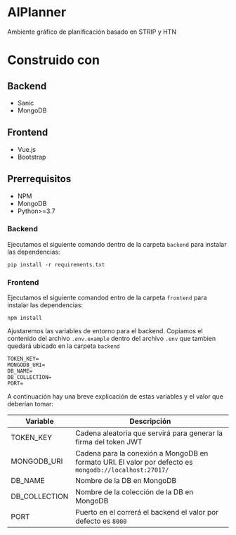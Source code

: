 # AIPlanner
Ambiente gráfico de planificación basado en STRIP y HTN

# Construido con

## Backend
* Sanic
* MongoDB

## Frontend
* Vue.js
* Bootstrap

## Prerrequisitos
* NPM
* MongoDB
* Python>=3.7

### Backend
Ejecutamos el siguiente comando dentro de la carpeta `backend` para instalar las dependencias:

`pip install -r requirements.txt`

### Frontend

Ejecutamos el siguiente comandod entro de la carpeta `frontend` para instalar las dependencias:

`npm install`

Ajustaremos las variables de entorno para el backend. Copiamos el contenido del archivo `.env.example` dentro del archivo `.env` que tambien quedará ubicado en la carpeta `backend`


```
TOKEN_KEY=
MONGODB_URI=
DB_NAME=
DB_COLLECTION=
PORT=
```

A continuación hay una breve explicación de estas variables y el valor que deberían tomar:

| Variable      | Descripción                                                                                            |
|---------------|--------------------------------------------------------------------------------------------------------|
| TOKEN_KEY     | Cadena aleatoria que servirá para generar la firma del token JWT                                       |
| MONGODB_URI   | Cadena para la conexión a MongoDB en formato URI. El valor por defecto es `mongodb://localhost:27017/` |
| DB_NAME       | Nombre de la DB en MongoDB                                                                             |
| DB_COLLECTION | Nombre de la colección de la DB en MongoDB                                                             |
| PORT          | Puerto en el correrá el backend el valor por defecto es `8000`                                                                      |
